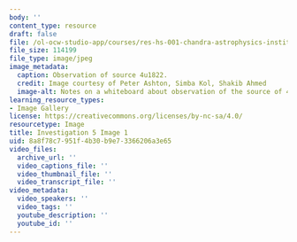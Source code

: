 ```yaml
---
body: ''
content_type: resource
draft: false
file: /ol-ocw-studio-app/courses/res-hs-001-chandra-astrophysics-institute/mithfh_chandra_inv5_obsumm.jpg
file_size: 114199
file_type: image/jpeg
image_metadata:
  caption: Observation of source 4u1822.
  credit: Image courtesy of Peter Ashton, Simba Kol, Shakib Ahmed
  image-alt: Notes on a whiteboard about observation of the source of 4u1822
learning_resource_types:
- Image Gallery
license: https://creativecommons.org/licenses/by-nc-sa/4.0/
resourcetype: Image
title: Investigation 5 Image 1
uid: 8a8f78c7-951f-4b30-b9e7-3366206a3e65
video_files:
  archive_url: ''
  video_captions_file: ''
  video_thumbnail_file: ''
  video_transcript_file: ''
video_metadata:
  video_speakers: ''
  video_tags: ''
  youtube_description: ''
  youtube_id: ''
---
```

